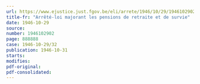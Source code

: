 ```yaml
---
url: https://www.ejustice.just.fgov.be/eli/arrete/1946/10/29/1946102902/justel
title-fr: "Arrêté-loi majorant les pensions de retraite et de survie"
date: 1946-10-29
source:
number: 1946102902
page: 888888
case: 1946-10-29/32
publication: 1946-10-31
starts:
modifies:
pdf-original:
pdf-consolidated:
---
```


